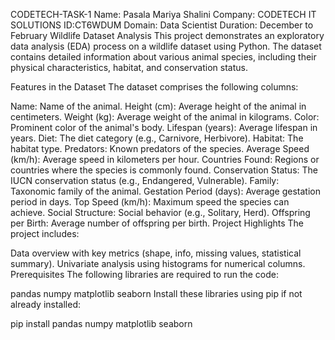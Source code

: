 CODETECH-TASK-1
Name: Pasala Mariya Shalini
Company: CODETECH IT SOLUTIONS
ID:CT6WDUM
Domain: Data Scientist
Duration: December to February
Wildlife Dataset Analysis
This project demonstrates an exploratory data analysis (EDA) process on a wildlife dataset using Python. The dataset contains detailed information about various animal species, including their physical characteristics, habitat, and conservation status.

Features in the Dataset
The dataset comprises the following columns:

Name: Name of the animal.
Height (cm): Average height of the animal in centimeters.
Weight (kg): Average weight of the animal in kilograms.
Color: Prominent color of the animal's body.
Lifespan (years): Average lifespan in years.
Diet: The diet category (e.g., Carnivore, Herbivore).
Habitat: The habitat type.
Predators: Known predators of the species.
Average Speed (km/h): Average speed in kilometers per hour.
Countries Found: Regions or countries where the species is commonly found.
Conservation Status: The IUCN conservation status (e.g., Endangered, Vulnerable).
Family: Taxonomic family of the animal.
Gestation Period (days): Average gestation period in days.
Top Speed (km/h): Maximum speed the species can achieve.
Social Structure: Social behavior (e.g., Solitary, Herd).
Offspring per Birth: Average number of offspring per birth.
Project Highlights
The project includes:

Data overview with key metrics (shape, info, missing values, statistical summary).
Univariate analysis using histograms for numerical columns.
Prerequisites
The following libraries are required to run the code:

pandas
numpy
matplotlib
seaborn
Install these libraries using pip if not already installed:

pip install pandas numpy matplotlib seaborn
